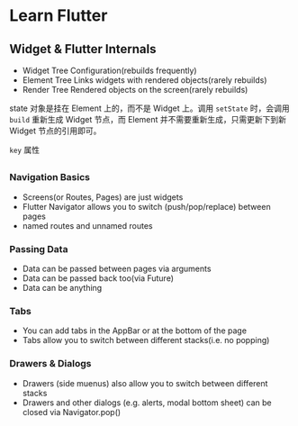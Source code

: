 # Learn Flutter



## Widget & Flutter Internals


* Widget Tree    Configuration(rebuilds frequently)
* Element Tree   Links widgets with rendered objects(rarely rebuilds)
* Render Tree    Rendered objects on the screen(rarely rebuilds)

state 对象是挂在 Element 上的，而不是 Widget 上。调用 `setState` 时，会调用 `build` 重新生成 Widget 节点，而 Element 并不需要重新生成，只需更新下到新 Widget 节点的引用即可。


`key` 属性


## 

### Navigation Basics

* Screens(or Routes, Pages) are just widgets
* Flutter Navigator allows you to switch (push/pop/replace) between pages
* named routes and unnamed routes

### Passing Data

* Data can be passed between pages via arguments
* Data can be passed back too(via Future)
* Data can be anything

### Tabs

* You can add tabs in the AppBar or at the bottom of the page
* Tabs allow you to switch between different stacks(i.e. no popping)

### Drawers & Dialogs

* Drawers (side muenus) also allow you to switch between different stacks
* Drawers and other dialogs (e.g. alerts, modal bottom sheet) can be closed via Navigator.pop()

